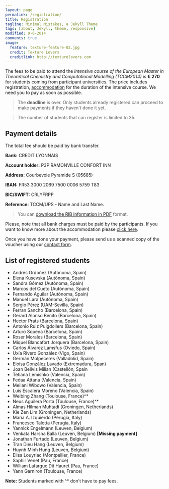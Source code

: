 ```yaml
---
layout: page
permalink: /registration/
title: Registration
tagline: Minimal Mistakes, a Jekyll Theme
tags: [about, Jekyll, theme, responsive]
modified: 9-6-2014
comments: true
image:
  feature: texture-feature-02.jpg
  credit: Texture Lovers
  creditlink: http://texturelovers.com
---
```

The fees to be paid to attend the *Intensive course of the European Master in
Theoretical Chemistry and Computational Modelling (TCCM2014)* is **€ 270** for
students coming from participant universities. The price includes registration,
[accommodation](../accommodation) for the duration of the intensive course.  We
need you to pay as soon as possible.

>The **deadline** is over. Only students already registered can proceed to make
payments if they haven't done it yet.

> The number of students that can register is limited to 35.

## Payment details

The total fee should be paid by bank transfer.

**Bank:** CREDIT LYONNAIS

**Account holder:** P3P RAMONVILLE CONFORT INN

**Address:** Courbevoie Pyramide S (05685)

**IBAN:** FR53 3000 2069 7500 0006 5759 T83

**BIC/SWIFT:** CRLYFRPP

**Reference:**  TCCM/UPS - Name and Last Name.

> You can [download the RIB information in PDF](../files/RIB.pdf)
format.

Please, note that all bank charges must be paid by the participants. If you
want to know more about the accommodation please [click here](../accommodation).

Once you have done your payment, please send us a scanned copy of the voucher
using our [contact form](../contact).

## List of registered students

*  Andrés  Ordoñez                                    (Autónoma, Spain)
*  Elena   Kusevska                                     (Autónoma, Spain)
*  Sandra  Gómez                                       (Autónoma, Spain)
*  Marcos  del Cueto                                    (Autónoma, Spain)
*  Fernando        Aguilar                              (Autónoma, Spain)
*  Manuel Lara                                          (Autónoma, Spain)
*  Sergio  Pérez                                       (UAM-Sevilla, Spain)
*  Ferran  Sancho                                       (Barcelona, Spain)
*  Gerard Alonso   Benito                               (Barcelona, Spain)
*  Hector  Prats                                        (Barcelona, Spain)
*  Antonio Ruiz Puigdollers                             (Barcelona, Spain)
*  Arturo  Sopena                                       (Barcelona, Spain)
*  Roser   Morales                                      (Barcelona, Spain)
*  Miquel  Blancafort Jorquera                          (Barcelona, Spain)
*  Carlos  Álvarez Lamsfus                            (Oviedo, Spain)
*  Uxía    Rivero González                            (Vigo, Spain)
*  Germán  Molpeceres                                  (Valladolid, Spain)
*  Eloisa  González Lavado                             (Extremadura, Span)
*  Joan    Bellvis Milian                               (Castellón, Spain
*  Tetiana         Lemishko                             (Valencia, Spain)
*  Fedaa   Attana                                       (Valencia, Spain)
*  Meilani         Wibowo                               (Valencia, Spain)
*  Luis    Escalera Moreno                              (Valencia, Spain)
*  Weibing Zhang                                        (Toulouse, France)^*
*  Neus    Aguilera Porta                               (Toulouse, France)^*
*  Almas Hilman    Muhtadi                              (Groningen, Netherlands)
*  Kie Zen Lim                                          (Groningen, Netherlands)
*  Maria A.        Izquierdo                            (Perugia, Italy)
* Francesco Talotta                                     (Perugia, Italy)
*  Yannick Engelmann                                    (Leuven, Belgium)
*  Venkata Harsha  Balla                                (Leuven, Belgium) **[Missing payment]**
*  Jonathan        Furtado                              (Leuven, Belgium)
* Tran Dieu Hang                                        (Leuven, Belgium)
* Huynh Minh Hung                                       (Leuven, Belgium)
* Elisa Louyriac                                        (Montpellier, France)
* Saphir Venet                                          (Pau, France)
* William Lafargue Dit Hauret                           (Pau, France)
* Yann Garniron                                         (Toulouse, France)


**Note:** Students marked with ^* don't have to pay fees.
